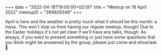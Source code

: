 +++
date = "2022-04-18T19:00:00+02:00"
title = "Meetup on 18 April 2022"
meetupID = "284929349"
+++

April is here and the weather is pretty much what it should be this month: a mess. This won't stop us from having our regular meetup, though! Due to the Easter holidays it's not yet clear if we'll have any talks, though. As always, if you want to present something or just have some questions that you think might be answered by the group, please just come and show/ask 🙂
